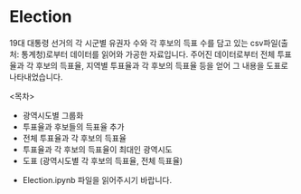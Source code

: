 # Election

19대 대통령 선거의 각 시군별 유권자 수와 각 후보의 득표 수를 담고 있는 csv파일(출처: 통계청)로부터 데이터를 읽어와 가공한 자료입니다.
주어진 데이터로부터 전체 투표율과 각 후보의 득표율, 지역별 투표율과 각 후보의 득표율 등을 얻어 그 내용을 도표로 나타내었습니다.

<목차>
- 광역시도별 그룹화
- 투표율과 후보들의 득표율 추가
- 전체 투표율과 각 후보의 득표율
- 투표율과 각 후보의 득표율이 최대인 광역시도
- 도표 (광역시도별 각 후보의 득표율, 전체 득표율)

* Election.ipynb 파일을 읽어주시기 바랍니다.
